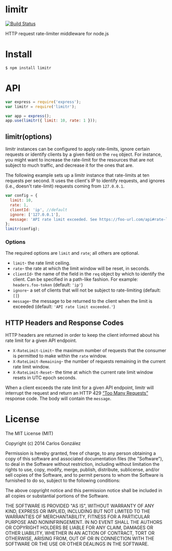 # limitr

[![Build Status](https://travis-ci.org/chuckbuckethead/limitr.png?branch=master)](https://travis-ci.org/chuckbuckethead/limitr)

HTTP request rate-limiter middleware for node.js

# Install

    $ npm install limitr

# API

```javascript
var express = require('express');
var limitr = require('limitr');

var app = express();
app.use(limitr({ limit: 10, rate: 1 }));
```

## limitr(options)

limitr instances can be configured to apply rate-limits, ignore certain requests or identify clients by a given field on the `req` object. For instance, you might want to increase the rate-limit for the resources that are not subject to much traffic, and decrease it for the ones that are.

The following example sets up a limitr instance that rate-limits at ten requests per second. It uses the client's IP to identify requests, and ignores (i.e., doesn't rate-limit) requests coming from `127.0.0.1`.

```javascript
var config = {
  limit: 10,
  rate: 1,
  clientId: 'ip', //default
  ignore: ['127.0.0.1'],
  message: 'API rate limit exceeded. See https://foo-url.com/api#rate-limits for details.'
};
limitr(config);
```

### Options

The required options are `limit` and `rate`; all others are optional.

* `limit`- the rate limit ceiling.
* `rate`- the rate at which the limit window will be reset, in seconds.
* `clientId`- the name of the field in the `req` object by which to identify the client. Can be specified in a path-like fashion. For example: `headers.foo-token` (default: `'ip'`)
* `ignore`- a set of clients that will not be subject to rate-limiting (default: `[]`)
* `message`- the message to be returned to the client when the limit is exceeded (default: `'API rate limit exceeded.'`)

## HTTP Headers and Response Codes

HTTP headers are returned in order to keep the client informed about his rate limit for a given API endpoint.

* `X-RateLimit-Limit`- the maximum number of requests that the consumer is permitted to make within the `rate` window.
* `X-RateLimit-Remaining`- the number of requests remaining in the current rate limit window.
* `X-RateLimit-Reset`- the time at which the current rate limit window resets in UTC epoch seconds.

When a client exceeds the rate limit for a given API endpoint, limitr will interrupt the request and return an HTTP 429 [“Too Many Requests”](http://tools.ietf.org/html/rfc6585#section-4) response code. The body will contain the `message`.

# License

The MIT License (MIT)

Copyright (c) 2014 Carlos González

Permission is hereby granted, free of charge, to any person obtaining a copy of
this software and associated documentation files (the "Software"), to deal in
the Software without restriction, including without limitation the rights to
use, copy, modify, merge, publish, distribute, sublicense, and/or sell copies of
the Software, and to permit persons to whom the Software is furnished to do so,
subject to the following conditions:

The above copyright notice and this permission notice shall be included in all
copies or substantial portions of the Software.

THE SOFTWARE IS PROVIDED "AS IS", WITHOUT WARRANTY OF ANY KIND, EXPRESS OR
IMPLIED, INCLUDING BUT NOT LIMITED TO THE WARRANTIES OF MERCHANTABILITY,
FITNESS FOR A PARTICULAR PURPOSE AND NONINFRINGEMENT. IN NO EVENT SHALL THE
AUTHORS OR COPYRIGHT HOLDERS BE LIABLE FOR ANY CLAIM, DAMAGES OR OTHER
LIABILITY, WHETHER IN AN ACTION OF CONTRACT, TORT OR OTHERWISE, ARISING FROM,
OUT OF OR IN CONNECTION WITH THE SOFTWARE OR THE USE OR OTHER DEALINGS IN THE
SOFTWARE.
